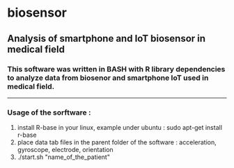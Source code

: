 # biosensor
## Analysis of smartphone and IoT biosensor in medical field

### This software was written in BASH with R library dependencies to analyze data from biosenor and smartphone IoT used in medical field.
***
### Usage of the sorftware :
1. install R-base in your linux, example under ubuntu : sudo apt-get install r-base
2. place data tab files in the parent folder of the software : acceleration, gyroscope, electrode, orientation 
3. ./start.sh "name_of_the_patient"
